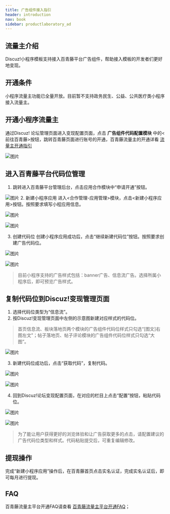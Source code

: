 ```yaml
---
title: 广告组件接入指引
header: introduction
nav: book
sidebar: productlaboratory_ad
---
```


 

## 流量主介绍

Discuz!小程序模板支持接入百青藤平台广告组件，帮助接入模板的开发者们更好地变现。

## 开通条件

小程序流量主功能已全量开放。目前暂不支持政务民生、公益、公共医疗类小程序接入流量主。

## 开通小程序流量主

通过Discuz! 论坛管理页面进入变现配置页面，点击 **广告组件代码配置模块** 中的<前往百青藤>按钮，跳转百青藤页面进行账号的开通，百青藤流量主的开通详看 [流量主开通指引](https://smartprogram.baidu.com/docs/introduction/adopen/)

![图片](../../img/introduction/discuz/7.jpg)

## 进入百青藤平台代码位管理

1. 跳转进入百青藤平台管理后台，点击应用合作模块中“申请开通”按钮。

![图片](../../img/introduction/discuz/8.jpg)
2. 新建小程序应用
进入<合作管理-应用管理>模块，点击<新建小程序应用>按钮。按照要求填写小程应用信息。

![图片](../../img/introduction/discuz/9.jpg)

![图片](../../img/introduction/discuz/10.jpg)

3. 创建代码位
创建小程序应用成功后，点击“继续新建代码位”按钮。按照要求创建广告代码位。

![图片](../../img/introduction/discuz/11.jpg)

![图片](../../img/introduction/discuz/12.jpg)

>   目前小程序支持的广告样式包括：banner广告、信息流广告。选择所属小程序后，即可预览广告样式。

## 复制代码位到Discuz!变现管理页面
1. 选择代码位类型为“信息流”。
2. 按Discuz!变现管理页面中左侧的示意图新建对应样式的代码位。
> 首页信息流、板块落地页两个模块的广告组件代码位样式只勾选“[图文]右图左文”；帖子落地页、帖子评论模块的广告组件代码位样式只勾选“大图”。

![图片](../../img/introduction/discuz/13.jpg)

3. 新建代码位成功后，点击“获取代码”，复制代码。

![图片](../../img/introduction/discuz/14.jpg)

![图片](../../img/introduction/discuz/15.jpg)

4. 回到Discuz!论坛变现配置页面，在对应的栏目上点击“配置”按钮，粘贴代码位。

![图片](../../img/introduction/discuz/16.jpg)

![图片](../../img/introduction/discuz/17.jpg)

> 为了能让用户获得更好的浏览体验和让广告获取更多的点击，请配置建议的广告代码位类型和样式。代码粘贴提交后，可重复编辑修改。

## 提现操作

完成“新建小程序应用”操作后，在百青藤首页点击实名认证，完成实名认证后，即可每月进行提现。

## FAQ

百青藤流量主平台开通FAQ请查看 [百青藤流量主平台开通FAQ](https://smartprogram.baidu.com/docs/introduction/adopen_feedback/)；